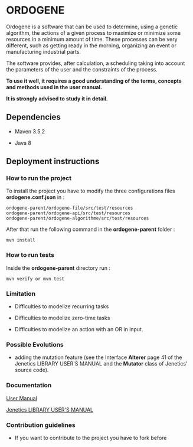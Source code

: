 # ORDOGENE #


Ordogene is a software that can be used to determine, using a genetic algorithm, the actions of a given process to maximize or minimize some resources in a minimum amount of time. These processes can be very different, such as getting ready in the morning, organizing an event or manufacturing industrial parts.  
  
The software provides, after calculation, a scheduling taking into account the parameters of the user and the constraints of the process.  
  
**To use it well, it requires a good understanding of the terms, concepts and methods used in the user manual.**
  
**It is strongly advised to study it in detail.**  

## Dependencies

* Maven 3.5.2  
  
* Java 8  

## Deployment instructions

### How to run the project  

To install the project you have to modify the three configurations files **ordogene.conf.json** in :  

    ordogene-parent/ordogene-file/src/test/resources
    ordogene-parent/ordogene-api/src/test/resources
    ordogene-parent/ordogene-algorithme/src/test/resources
    
After that run the following command in the **ordogene-parent** folder :  

    mvn install
    
### How to run tests

Inside the **ordogene-parent** directory run :  

    mvn verify or mvn test
    
### Limitation

* Difficulties to modelize recurring tasks

* Difficulties to modelize zero-time tasks

* Difficulties to modelize an action with an OR in input.  

### Possible Evolutions

* adding the mutation feature (see the Interface **Alterer** page 41 of the Jenetics LIBRARY USER'S MANUAL and the **Mutator** class of Jenetics' source code).  

### Documentation ###

[User Manual](https://bitbucket.org/darwinners/ordogene/src/b32ed07f152c29d3e0c05ca8e07c08b5772017c1/ordogene-parent/docs/User_Manual.pdf?at=master "link to the User Manual")

[Jenetics LIBRARY USER'S MANUAL](http://jenetics.io/manual/manual-4.0.0.pdf "link to the Jenetics LIBRARY USER'S MANUAL")  

### Contribution guidelines ###

* If you want to contribute to the project you have to fork before

